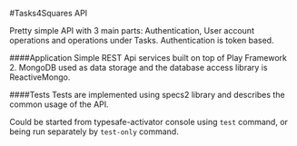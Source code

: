 #Tasks4Squares API

Pretty simple API with 3 main parts: Authentication, User account operations and operations under Tasks.
Authentication is token based.

####Application
Simple REST Api services built on top of Play Framework 2. MongoDB used as data storage and the database access library is ReactiveMongo.

####Tests
Tests are implemented using specs2 library and describes the common usage of the API.

Could be started from typesafe-activator console using `test` command, or being run separately by `test-only` command.
